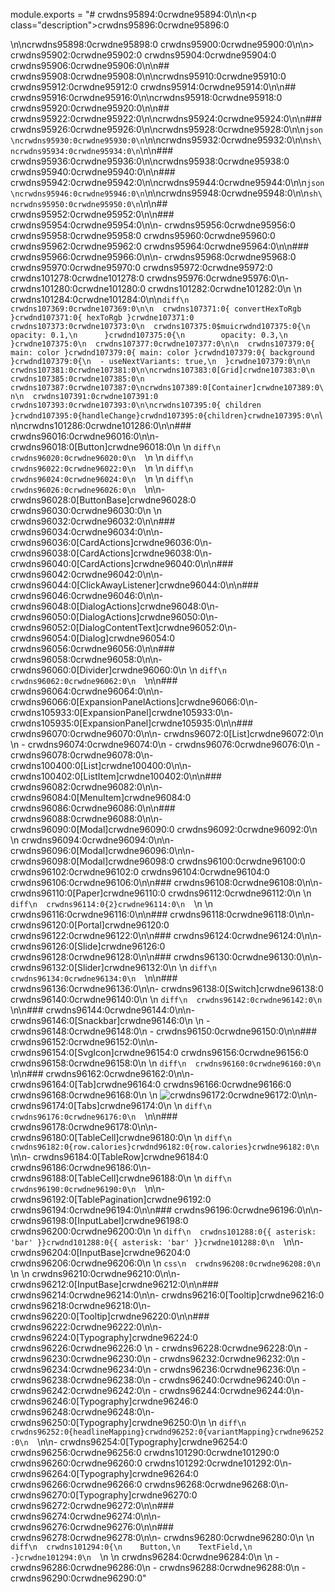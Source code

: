 module.exports = "# crwdns95894:0crwdne95894:0\n\n<p class=\"description\">crwdns95896:0crwdne95896:0</p>\n\ncrwdns95898:0crwdne95898:0 crwdns95900:0crwdne95900:0\n\n> crwdns95902:0crwdne95902:0 crwdns95904:0crwdne95904:0 crwdns95906:0crwdne95906:0\n\n## crwdns95908:0crwdne95908:0\n\ncrwdns95910:0crwdne95910:0 crwdns95912:0crwdne95912:0 crwdns95914:0crwdne95914:0\n\n## crwdns95916:0crwdne95916:0\n\ncrwdns95918:0crwdne95918:0 crwdns95920:0crwdne95920:0\n\n## crwdns95922:0crwdne95922:0\n\ncrwdns95924:0crwdne95924:0\n\n### crwdns95926:0crwdne95926:0\n\ncrwdns95928:0crwdne95928:0\n\n```json\ncrwdns95930:0crwdne95930:0\n```\n\ncrwdns95932:0crwdne95932:0\n\n```sh\ncrwdns95934:0crwdne95934:0\n```\n\n### crwdns95936:0crwdne95936:0\n\ncrwdns95938:0crwdne95938:0 crwdns95940:0crwdne95940:0\n\n### crwdns95942:0crwdne95942:0\n\ncrwdns95944:0crwdne95944:0\n\n```json\ncrwdns95946:0crwdne95946:0\n```\n\ncrwdns95948:0crwdne95948:0\n\n```sh\ncrwdns95950:0crwdne95950:0\n```\n\n## crwdns95952:0crwdne95952:0\n\n### crwdns95954:0crwdne95954:0\n\n- crwdns95956:0crwdne95956:0 crwdns95958:0crwdne95958:0 crwdns95960:0crwdne95960:0 crwdns95962:0crwdne95962:0 crwdns95964:0crwdne95964:0\n\n### crwdns95966:0crwdne95966:0\n\n- crwdns95968:0crwdne95968:0 crwdns95970:0crwdne95970:0 crwdns95972:0crwdne95972:0 crwdns101278:0crwdne101278:0 crwdns95976:0crwdne95976:0\n- crwdns101280:0crwdne101280:0 crwdns101282:0crwdne101282:0\n  \n    crwdns101284:0crwdne101284:0\n\n```diff\n  crwdns107369:0crwdne107369:0\n\n  crwdns107371:0{ convertHexToRgb }crwdnd107371:0{ hexToRgb }crwdne107371:0 crwdns107373:0crwdne107373:0\n  crwdns107375:0$muicrwdnd107375:0{\n        opacity: 0.1,\n      }crwdnd107375:0{\n        opacity: 0.3,\n      }crwdne107375:0\n  crwdns107377:0crwdne107377:0\n\n  crwdns107379:0{ main: color }crwdnd107379:0{ main: color }crwdnd107379:0{ background }crwdnd107379:0{\n  - useNextVariants: true,\n  }crwdne107379:0\n\n  crwdns107381:0crwdne107381:0\n\ncrwdns107383:0[Grid]crwdne107383:0\n     crwdns107385:0crwdne107385:0\n     crwdns107387:0crwdne107387:0\ncrwdns107389:0[Container]crwdne107389:0\n\n  crwdns107391:0crwdne107391:0 crwdns107393:0crwdne107393:0\n\ncrwdns107395:0{ children }crwdnd107395:0{handleChange}crwdnd107395:0{children}crwdne107395:0\n```\n\ncrwdns101286:0crwdne101286:0\n\n### crwdns96016:0crwdne96016:0\n\n- crwdns96018:0[Button]crwdne96018:0\n  \n  ```diff\n  crwdns96020:0crwdne96020:0\n  ```\n  \n  ```diff\n  crwdns96022:0crwdne96022:0\n  ```\n  \n  ```diff\n  crwdns96024:0crwdne96024:0\n  ```\n  \n  ```diff\n  crwdns96026:0crwdne96026:0\n  ```\n\n- crwdns96028:0[ButtonBase]crwdne96028:0 crwdns96030:0crwdne96030:0\n  \n    crwdns96032:0crwdne96032:0\n\n### crwdns96034:0crwdne96034:0\n\n- crwdns96036:0[CardActions]crwdne96036:0\n- crwdns96038:0[CardActions]crwdne96038:0\n- crwdns96040:0[CardActions]crwdne96040:0\n\n### crwdns96042:0crwdne96042:0\n\n- crwdns96044:0[ClickAwayListener]crwdne96044:0\n\n### crwdns96046:0crwdne96046:0\n\n- crwdns96048:0[DialogActions]crwdne96048:0\n- crwdns96050:0[DialogActions]crwdne96050:0\n- crwdns96052:0[DialogContentText]crwdne96052:0\n- crwdns96054:0[Dialog]crwdne96054:0 crwdns96056:0crwdne96056:0\n\n### crwdns96058:0crwdne96058:0\n\n- crwdns96060:0[Divider]crwdne96060:0\n  \n  ```diff\n  crwdns96062:0crwdne96062:0\n  ```\n\n### crwdns96064:0crwdne96064:0\n\n- crwdns96066:0[ExpansionPanelActions]crwdne96066:0\n- crwdns105933:0[ExpansionPanel]crwdne105933:0\n- crwdns105935:0[ExpansionPanel]crwdne105935:0\n\n### crwdns96070:0crwdne96070:0\n\n- crwdns96072:0[List]crwdne96072:0\n  \n  - crwdns96074:0crwdne96074:0\n  - crwdns96076:0crwdne96076:0\n  - crwdns96078:0crwdne96078:0\n- crwdns100400:0[List]crwdne100400:0\n\n- crwdns100402:0[ListItem]crwdne100402:0\n\n### crwdns96082:0crwdne96082:0\n\n- crwdns96084:0[MenuItem]crwdne96084:0 crwdns96086:0crwdne96086:0\n\n### crwdns96088:0crwdne96088:0\n\n- crwdns96090:0[Modal]crwdne96090:0 crwdns96092:0crwdne96092:0\n  \n    crwdns96094:0crwdne96094:0\n\n- crwdns96096:0[Modal]crwdne96096:0\n\n- crwdns96098:0[Modal]crwdne96098:0 crwdns96100:0crwdne96100:0 crwdns96102:0crwdne96102:0 crwdns96104:0crwdne96104:0 crwdns96106:0crwdne96106:0\n\n### crwdns96108:0crwdne96108:0\n\n- crwdns96110:0[Paper]crwdne96110:0 crwdns96112:0crwdne96112:0\n  \n  ```diff\n  crwdns96114:0{2}crwdne96114:0\n  ```\n  \n    crwdns96116:0crwdne96116:0\n\n### crwdns96118:0crwdne96118:0\n\n- crwdns96120:0[Portal]crwdne96120:0 crwdns96122:0crwdne96122:0\n\n### crwdns96124:0crwdne96124:0\n\n- crwdns96126:0[Slide]crwdne96126:0 crwdns96128:0crwdne96128:0\n\n### crwdns96130:0crwdne96130:0\n\n- crwdns96132:0[Slider]crwdne96132:0\n  \n  ```diff\n  crwdns96134:0crwdne96134:0\n  ```\n\n### crwdns96136:0crwdne96136:0\n\n- crwdns96138:0[Switch]crwdne96138:0 crwdns96140:0crwdne96140:0\n  \n  ```diff\n  crwdns96142:0crwdne96142:0\n  ```\n\n### crwdns96144:0crwdne96144:0\n\n- crwdns96146:0[Snackbar]crwdne96146:0\n  \n  - crwdns96148:0crwdne96148:0\n  - crwdns96150:0crwdne96150:0\n\n### crwdns96152:0crwdne96152:0\n\n- crwdns96154:0[SvgIcon]crwdne96154:0 crwdns96156:0crwdne96156:0 crwdns96158:0crwdne96158:0\n  \n  ```diff\n  crwdns96160:0crwdne96160:0\n  ```\n\n### crwdns96162:0crwdne96162:0\n\n- crwdns96164:0[Tab]crwdne96164:0 crwdns96166:0crwdne96166:0 crwdns96168:0crwdne96168:0\n  \n    ![crwdns96172:0crwdne96172:0](crwdns96170:0crwdne96170:0)\n\n- crwdns96174:0[Tabs]crwdne96174:0\n  \n  ```diff\n  crwdns96176:0crwdne96176:0\n  ```\n\n### crwdns96178:0crwdne96178:0\n\n- crwdns96180:0[TableCell]crwdne96180:0\n  \n  ```diff\n  crwdns96182:0{row.calories}crwdnd96182:0{row.calories}crwdne96182:0\n  ```\n\n- crwdns96184:0[TableRow]crwdne96184:0 crwdns96186:0crwdne96186:0\n- crwdns96188:0[TableCell]crwdne96188:0\n  \n  ```diff\n  crwdns96190:0crwdne96190:0\n  ```\n\n- crwdns96192:0[TablePagination]crwdne96192:0 crwdns96194:0crwdne96194:0\n\n### crwdns96196:0crwdne96196:0\n\n- crwdns96198:0[InputLabel]crwdne96198:0 crwdns96200:0crwdne96200:0\n  \n  ```diff\n  crwdns101288:0{{ asterisk: 'bar' }}crwdnd101288:0{{ asterisk: 'bar' }}crwdne101288:0\n  ```\n\n- crwdns96204:0[InputBase]crwdne96204:0 crwdns96206:0crwdne96206:0\n  \n  ```css\n  crwdns96208:0crwdne96208:0\n  ```\n  \n    crwdns96210:0crwdne96210:0\n\n- crwdns96212:0[InputBase]crwdne96212:0\n\n### crwdns96214:0crwdne96214:0\n\n- crwdns96216:0[Tooltip]crwdne96216:0 crwdns96218:0crwdne96218:0\n- crwdns96220:0[Tooltip]crwdne96220:0\n\n### crwdns96222:0crwdne96222:0\n\n- crwdns96224:0[Typography]crwdne96224:0 crwdns96226:0crwdne96226:0 \n  - crwdns96228:0crwdne96228:0\n  - crwdns96230:0crwdne96230:0\n  - crwdns96232:0crwdne96232:0\n  - crwdns96234:0crwdne96234:0\n  - crwdns96236:0crwdne96236:0\n  - crwdns96238:0crwdne96238:0\n  - crwdns96240:0crwdne96240:0\n  - crwdns96242:0crwdne96242:0\n  - crwdns96244:0crwdne96244:0\n- crwdns96246:0[Typography]crwdne96246:0 crwdns96248:0crwdne96248:0\n- crwdns96250:0[Typography]crwdne96250:0\n  \n  ```diff\n  crwdns96252:0{headlineMapping}crwdnd96252:0{variantMapping}crwdne96252:0\n  ```\n\n- crwdns96254:0[Typography]crwdne96254:0 crwdns96256:0crwdne96256:0 crwdns101290:0crwdne101290:0 crwdns96260:0crwdne96260:0 crwdns101292:0crwdne101292:0\n- crwdns96264:0[Typography]crwdne96264:0 crwdns96266:0crwdne96266:0 crwdns96268:0crwdne96268:0\n- crwdns96270:0[Typography]crwdne96270:0 crwdns96272:0crwdne96272:0\n\n### crwdns96274:0crwdne96274:0\n\n- crwdns96276:0crwdne96276:0\n\n### crwdns96278:0crwdne96278:0\n\n- crwdns96280:0crwdne96280:0\n  \n  ```diff\n  crwdns101294:0{\n    Button,\n    TextField,\n  -}crwdne101294:0\n  ```\n  \n    crwdns96284:0crwdne96284:0\n  \n  - crwdns96286:0crwdne96286:0\n  - crwdns96288:0crwdne96288:0\n  - crwdns96290:0crwdne96290:0"